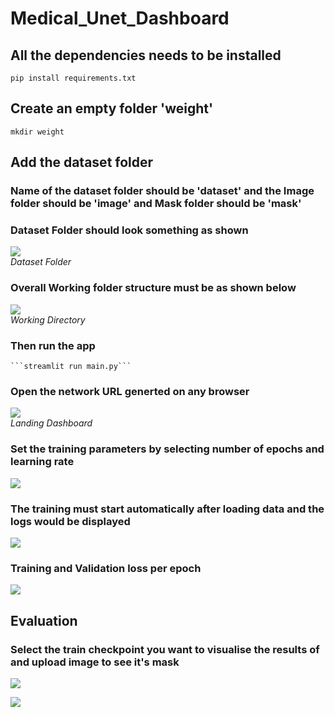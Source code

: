 # Medical_Unet_Dashboard

## All the dependencies needs to be installed

  ```pip install requirements.txt```  
## Create an empty folder 'weight'  
  ```mkdir weight```  
  
## Add the dataset folder  
### Name of the dataset folder should be 'dataset' and the Image folder should be 'image' and Mask folder should be 'mask'
### Dataset Folder should look something as shown  
![](https://github.com/DRIP-AI-RESEARCH-JUNIOR/Medical_Unet_Dashboard/blob/main/img/img_8.png)  
*Dataset Folder*  

### Overall Working folder structure must be as shown below  
![](https://github.com/DRIP-AI-RESEARCH-JUNIOR/Medical_Unet_Dashboard/blob/main/img/img_7.png)  
*Working Directory*  

### Then run the app  
    ```streamlit run main.py```  
    
### Open the network URL generted on any browser  
![](https://github.com/DRIP-AI-RESEARCH-JUNIOR/Medical_Unet_Dashboard/blob/main/img/img_1.png)  
*Landing Dashboard*  

### Set the training parameters by selecting number of epochs and learning rate  
![](https://github.com/DRIP-AI-RESEARCH-JUNIOR/Medical_Unet_Dashboard/blob/main/img/img_2.png)  

### The training must start automatically after loading data and the logs would be displayed  
![](https://github.com/DRIP-AI-RESEARCH-JUNIOR/Medical_Unet_Dashboard/blob/main/img/Screenshot%20(25).png)  

### Training and Validation loss per epoch  
![](https://github.com/DRIP-AI-RESEARCH-JUNIOR/Medical_Unet_Dashboard/blob/main/img/img_3.png)  

## Evaluation  

### Select the train checkpoint you want to visualise the results of and upload image to see it's mask  
![](https://github.com/DRIP-AI-RESEARCH-JUNIOR/Medical_Unet_Dashboard/blob/main/img/img_4.png)  

![](https://github.com/DRIP-AI-RESEARCH-JUNIOR/Medical_Unet_Dashboard/blob/main/img/img_6.png)  
